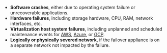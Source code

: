 - **Software crashes**, either due to operating system failure or unrecoverable applications.
- **Hardware failures**, including storage hardware, CPU, RAM, network interfaces, etc.
- **Virtualization host system failures**, including unplanned and scheduled maintenance events for [AWS](http://docs.aws.amazon.com/AWSEC2/latest/UserGuide/monitoring-instances-status-check_sched.html), [Azure](https://learn.microsoft.com/en-us/azure/virtual-machines/maintenance-and-updates#maintenance-that-requires-a-reboot), or [GCP](https://cloud.google.com/compute/docs/instances/host-maintenance-overview#maintenanceevents).
- **Logically or physically severed network**, if the failover appliance is on a separate network not impacted by the failure.
